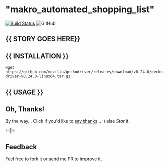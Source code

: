 # "makro_automated_shopping_list"

[![Build Status](https://travis-ci.com/{{USERNAME}}/makro_automated_shopping_list.svg?branch=master)](https://travis-ci.com/{{USERNAME}}/makro_automated_shopping_list)
![GitHub](https://img.shields.io/github/license/{{USERNAME}}/makro_automated_shopping_list.svg)

## {{ STORY GOES HERE}}


## {{ INSTALLATION }}

```wget https://github.com/mozilla/geckodriver/releases/download/v0.24.0/geckodriver-v0.24.0-linux64.tar.gz```

## {{ USAGE }}


## Oh, Thanks!

By the way... Click if you'd like to [say thanks](https://saythanks.io/to/{{USERNAME}})... :) else *Star* it.

✨🍰✨

## Feedback

Feel free to fork it or send me PR to improve it.


